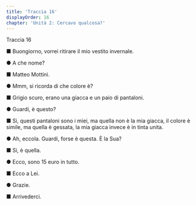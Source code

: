```yaml
---
title: 'Traccia 16'
displayOrder: 16
chapter: 'Unità 2: Cercavo qualcosa?'
---
```


Traccia 16

■ Buongiorno, vorrei ritirare il mio vestito invernale.

● A che nome?

■ Matteo Mottini.

● Mmm, si ricorda di che colore è?

■ Grigio scuro, erano una giacca e un paio di pantaloni.

● Guardi, è questo?

■ Sì, questi pantaloni sono i miei, ma quella non è la mia giacca, il colore è simile, ma quella è gessata, la mia giacca invece è in tinta unita.

● Ah, eccola. Guardi, forse è questa. È la Sua?

■ Sì, è quella.

● Ecco, sono 15 euro in tutto.

■ Ecco a Lei.

● Grazie.

■ Arrivederci.
